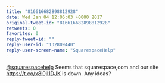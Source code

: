 ```yaml
---
title: "816616682898812928"
date: Wed Jan 04 12:06:03 +0000 2017
original-tweet-id: "816616682898812928"
retweets: 0
favorites: 0
reply-tweet-id: ""
reply-user-id: "132809440"
reply-user-screen-name: "SquarespaceHelp"
---
```

<a href="https://twitter.com/squarespacehelp">@squarespacehelp</a> Seems that squarespace,com and our site <a href="https://t.co/x8l0jl1DJK">https://t.co/x8l0jl1DJK</a> is down. Any ideas?
